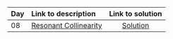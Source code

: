 | Day | Link to description | Link to solution
|:---|:---|:---:|
| 08 | [Resonant Collinearity](https://adventofcode.com/2024/day/8) | [Solution](https://github.com/versenyi98/advent-of-code-solutions/tree/main/solutions/2024/Day%2008%20-%20Resonant%20Collinearity)|
